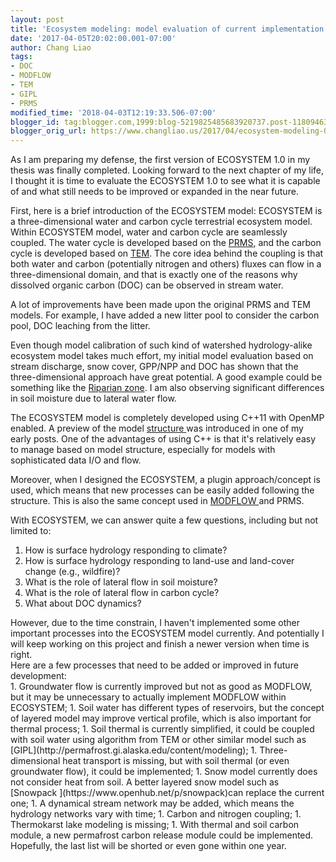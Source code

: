 ```yaml
---
layout: post
title: 'Ecosystem modeling: model evaluation of current implementation in ECO3D 1.0'
date: '2017-04-05T20:02:00.001-07:00'
author: Chang Liao
tags:
- DOC
- MODFLOW
- TEM
- GIPL
- PRMS
modified_time: '2018-04-03T12:19:33.506-07:00'
blogger_id: tag:blogger.com,1999:blog-5219825485683920737.post-1180946385339429264
blogger_orig_url: https://www.changliao.us/2017/04/ecosystem-modeling-006.html
---
```


As I am preparing my defense, the first version of ECOSYSTEM 1.0 in my thesis 
was finally completed. Looking forward to the next chapter of my life, I 
thought it is time to evaluate the ECOSYSTEM 1.0 to see what it is capable of 
and what still needs to be improved or expanded in the near future. 

First, here is a brief introduction of the ECOSYSTEM model: 
ECOSYSTEM is a three-dimensional water and carbon cycle terrestrial ecosystem 
model. Within ECOSYSTEM model, water and carbon cycle are seamlessly coupled. 
The water cycle is developed based on the 
[PRMS](https://wwwbrr.cr.usgs.gov/projects/SW_MoWS/PRMS.html), and the carbon 
cycle is developed based on [TEM](http://ecosystems.mbl.edu/TEM/). The core 
idea behind the coupling is that both water and carbon (potentially nitrogen 
and others) fluxes can flow in a three-dimensional domain, and that is exactly 
one of the reasons why dissolved organic carbon (DOC) can be observed in 
stream water. 

A lot of improvements have been made upon the original PRMS and TEM models. 
For example, I have added a new litter pool to consider the carbon pool, DOC 
leaching from the litter. 

Even though model calibration of such kind of watershed hydrology-alike 
ecosystem model takes much effort, my initial model evaluation based on stream 
discharge, snow cover, GPP/NPP and DOC has shown that the three-dimensional 
approach have great potential. A good example could be something like the 
[Riparian zone](https://en.wikipedia.org/wiki/Riparian_zone). I am also 
observing significant differences in soil moisture due to lateral water flow. 

The ECOSYSTEM model is completely developed using C++11 with OpenMP enabled. A 
preview of the model [structure 
](http://www.changliao.us/2016/05/ecosystem-modeling-000.html)was introduced 
in one of my early posts. One of the advantages of using C++ is that it's 
relatively easy to manage based on model structure, especially for models with 
sophisticated data I/O and flow. 

Moreover, when I designed the ECOSYSTEM, a plugin approach/concept is used, 
which means that new processes can be easily added following the structure. 
This is also the same concept used in [MODFLOW 
](https://water.usgs.gov/ogw/modflow/)and PRMS. 

With ECOSYSTEM, we can answer quite a few questions, including but not limited 
to: 
1. How is surface hydrology responding to climate? 
1. How is surface hydrology responding to land-use and land-cover change 
(e.g., wildfire)? 
1. What is the role of lateral flow in soil moisture? 
1. What is the role of lateral flow in carbon cycle? 
1. What about DOC dynamics? 
<div>However, due to the time constrain, I haven't implemented some other 
important processes into the ECOSYSTEM model currently. And potentially I will 
keep working on this project and finish a newer version when time is 
right.<div> 
<div>Here are a few processes that need to be added or improved in future 
development:<div>1. Groundwater flow is currently improved but not as good as 
MODFLOW, but it may be unnecessary to actually implement MODFLOW within 
ECOSYSTEM; 
1. Soil water has different types of reservoirs, but the concept of layered 
model may improve vertical profile, which is also important for thermal 
process; 
1. Soil thermal is currently simplified, it could be coupled with soil water 
using algorithm from TEM or other similar model such as 
[GIPL](http://permafrost.gi.alaska.edu/content/modeling); 
1. Three-dimensional heat transport is missing, but with soil thermal (or even 
groundwater flow), it could be implemented; 
1. Snow model currently does not consider heat from soil. A better layered 
snow model such as [Snowpack ](https://www.openhub.net/p/snowpack)can replace 
the current one; 
1. A dynamical stream network may be added, which means the hydrology networks 
vary with  time; 
1. Carbon and nitrogen coupling; 
1. Thermokarst lake modeling is missing; 
1. With thermal and soil carbon module, a new permafrost carbon release module 
could be implemented. 
<div>Hopefully, the last list will be shorted or even gone within one year. 